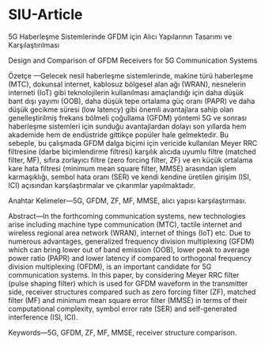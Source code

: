 # SIU-Article
5G Haberleşme Sistemlerinde GFDM için Alıcı Yapılarının Tasarımı ve Karşılaştırılması

Design and Comparison of GFDM Receivers for 5G Communication Systems

Özetçe —Gelecek nesil haberleşme sistemlerinde, makine türü
haberleşme (MTC), dokunsal internet, kablosuz bölgesel alan
ağı (WRAN), nesnelerin interneti (IoT) gibi teknolojilerin kullanılması amaçlandığı için daha düşük bant dışı yayımı (OOB),
daha düşük tepe ortalama güç oranı (PAPR) ve daha düşük
gecikme süresi (low latency) gibi önemli avantajlara sahip olan
genelleştirilmiş frekans bölmeli çoğullama (GFDM) yöntemi 5G 
ve sonrası haberleşme sistemleri için sunduğu avantajlardan 
dolayı son yıllarda hem akademide hem de endüstride gittikçe
popüler hale gelmektedir. Bu sebeple, bu çalışmada GFDM dalga
biçimi için vericide kullanılan Meyer RRC filtresine (darbe
biçimlendirme filtresi) karşılık alıcıda uyumlu filtre (matched
filter, MF), sıfıra zorlayıcı filtre (zero forcing filter, ZF) ve
en küçük ortalama kare hata filtresi (minimum mean square
filter, MMSE) arasından işlem karmaşıklığı, sembol hata oranı
(SER) ve kendi kendine üretilen girişim (ISI, ICI) açısından
karşılaştırmalar ve çıkarımlar yapılmaktadır.

Anahtar Kelimeler—5G, GFDM, ZF, MF, MMSE, alıcı yapısı
karşılaştırması.

Abstract—In the forthcoming communication systems, new
technologies arise including machine type communication (MTC),
tactile internet and wireless regional area network (WRAN),
internet of things (IoT) etc. Due to numerous advantages, generalized frequency division multiplexing (GFDM) which can
bring lower out of band emission (OOB), lower peak to average
power ratio (PAPR) and lower latency if compared to orthogonal frequency division multiplexing (OFDM), is an important
candidate for 5G communication systems. In this paper, by
considering Meyer RRC filter (pulse shaping filter) which is used
for GFDM waveform in the transmitter side, receiver structures
compared such as zero forcing filter (ZF), matched filter (MF)
and minimum mean square error filter (MMSE) in terms of
their computational complexity, symbol error rate (SER) and
self-generated interference (ISI, ICI).

Keywords—5G, GFDM, ZF, MF, MMSE, receiver structure
comparison.

